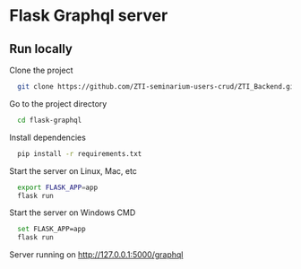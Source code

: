 
# Flask Graphql server
## Run locally

Clone the project

```bash
  git clone https://github.com/ZTI-seminarium-users-crud/ZTI_Backend.git
```

Go to the project directory

```bash
  cd flask-graphql
```

Install dependencies

```bash
  pip install -r requirements.txt 
```

Start the server on Linux, Mac, etc

```bash
  export FLASK_APP=app
  flask run
```

Start the server on Windows CMD

```bash
  set FLASK_APP=app
  flask run
```

Server running on http://127.0.0.1:5000/graphql
